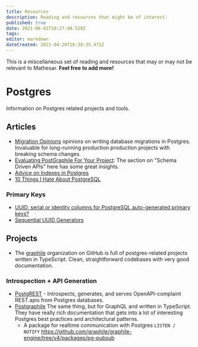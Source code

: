 ```yaml
---
title: Resources
description: Reading and resources that might be of interest.
published: true
date: 2021-06-01T10:27:48.520Z
tags: 
editor: markdown
dateCreated: 2021-04-20T16:30:35.472Z
---
```


This is a miscellaneous set of reading and resources that may or may not be relevant to Mathesar. **Feel free to add more!**

# Postgres
Information on Postgres related projects and tools.

## Articles
- [Migration Opinions](https://github.com/graphile/migrate#opinions) opinions on writing database migrations in Postgres. Invaluable for long-running production production projects with breaking schema changes.
- [Evaluating PostGraphile For Your Project](https://www.graphile.org/postgraphile/evaluating/): The section on "Schema Driven APIs" here has some great insights.
- [Advice on Indexes in Postgres](https://www.graphile.org/postgraphile/postgresql-indexes/)
- [10 Things I Hate About PostgreSQL](https://rbranson.medium.com/10-things-i-hate-about-postgresql-20dbab8c2791)

### Primary Keys
- [UUID, serial or identity columns for PostgreSQL auto-generated primary keys?](https://www.cybertec-postgresql.com/en/uuid-serial-or-identity-columns-for-postgresql-auto-generated-primary-keys/)
- [Sequential UUID Generators](https://www.2ndquadrant.com/en/blog/sequential-uuid-generators/)

## Projects
- The [graphile](https://github.com/graphile) organization on GitHub is full of postgres-related projects written in TypeScript. Clean,  straightforward codebases with very good documentation.

### Introspection + API Generation
- [PostgREST](https://github.com/PostgREST/postgrest) - Introspects, generates, and serves OpenAPI-complaint REST apis from Postgres databases.
- [Postgraphile](https://github.com/graphile/postgraphile) The same thing, but for GraphQL and written in TypeScript. They have really rich documentation that gets into a lot of interesting Postgres best practices and architectural patterns.
	- A package for realtime communication with Postgres `LISTEN / NOTIFY` https://github.com/graphile/graphile-engine/tree/v4/packages/pg-pubsub

